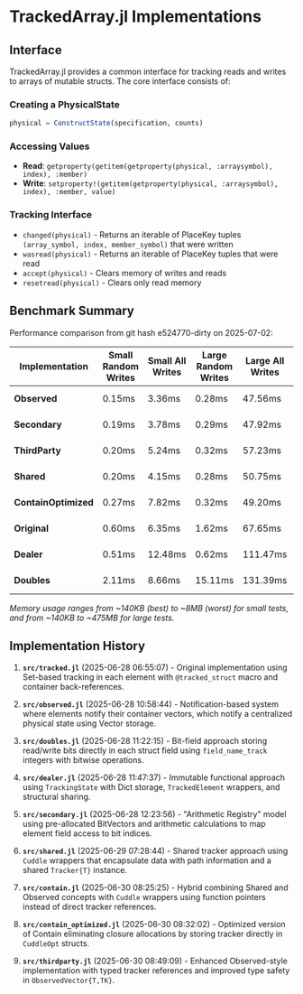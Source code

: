 # TrackedArray.jl Implementations

## Interface

TrackedArray.jl provides a common interface for tracking reads and writes to arrays of mutable structs. The core interface consists of:

### Creating a PhysicalState
```julia
physical = ConstructState(specification, counts)
```

### Accessing Values
- **Read**: `getproperty(getitem(getproperty(physical, :arraysymbol), index), :member)`
- **Write**: `setproperty!(getitem(getproperty(physical, :arraysymbol), index), :member, value)`

### Tracking Interface  
- `changed(physical)` - Returns an iterable of PlaceKey tuples `(array_symbol, index, member_symbol)` that were written
- `wasread(physical)` - Returns an iterable of PlaceKey tuples that were read
- `accept(physical)` - Clears memory of writes and reads
- `resetread(physical)` - Clears only read memory

## Benchmark Summary

Performance comparison from git hash e524770-dirty on 2025-07-02:

| Implementation | Small Random Writes | Small All Writes | Large Random Writes | Large All Writes | Notes |
|---|---|---|---|---|---|
| **Observed** | 0.15ms | 3.36ms | 0.28ms | 47.56ms | **Best overall performance** |
| **Secondary** | 0.19ms | 3.78ms | 0.29ms | 47.92ms | **Fastest with BitVectors** |
| **ThirdParty** | 0.20ms | 5.24ms | 0.32ms | 57.23ms | **Typed tracker references** |
| **Shared** | 0.20ms | 4.15ms | 0.28ms | 50.75ms | Shared tracker approach |
| **ContainOptimized** | 0.27ms | 7.82ms | 0.32ms | 49.20ms | Optimized Cuddle structs |
| **Original** | 0.60ms | 6.35ms | 1.62ms | 67.65ms | Baseline implementation |
| **Dealer** | 0.51ms | 12.48ms | 0.62ms | 111.47ms | High memory usage |
| **Doubles** | 2.11ms | 8.66ms | 15.11ms | 131.39ms | Per-field bit tracking |

*Memory usage ranges from ~140KB (best) to ~8MB (worst) for small tests, and from ~140KB to ~475MB for large tests.*

## Implementation History

1. **`src/tracked.jl`** (2025-06-28 06:55:07) - Original implementation using Set-based tracking in each element with `@tracked_struct` macro and container back-references.

2. **`src/observed.jl`** (2025-06-28 10:58:44) - Notification-based system where elements notify their container vectors, which notify a centralized physical state using Vector storage.

3. **`src/doubles.jl`** (2025-06-28 11:22:15) - Bit-field approach storing read/write bits directly in each struct field using `field_name_track` integers with bitwise operations.

4. **`src/dealer.jl`** (2025-06-28 11:47:37) - Immutable functional approach using `TrackingState` with Dict storage, `TrackedElement` wrappers, and structural sharing.

5. **`src/secondary.jl`** (2025-06-28 12:23:56) - "Arithmetic Registry" model using pre-allocated BitVectors and arithmetic calculations to map element field access to bit indices.

6. **`src/shared.jl`** (2025-06-29 07:28:44) - Shared tracker approach using `Cuddle` wrappers that encapsulate data with path information and a shared `Tracker{T}` instance.

7. **`src/contain.jl`** (2025-06-30 08:25:25) - Hybrid combining Shared and Observed concepts with `Cuddle` wrappers using function pointers instead of direct tracker references.

8. **`src/contain_optimized.jl`** (2025-06-30 08:32:02) - Optimized version of Contain eliminating closure allocations by storing tracker directly in `CuddleOpt` structs.

9. **`src/thirdparty.jl`** (2025-06-30 08:49:09) - Enhanced Observed-style implementation with typed tracker references and improved type safety in `ObservedVector{T,TK}`.